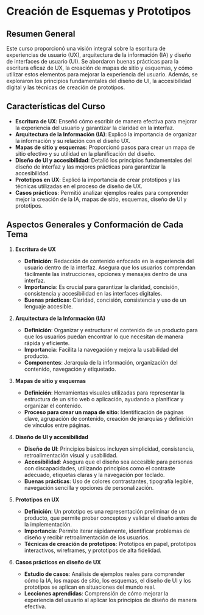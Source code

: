 # Creación de Esquemas y Prototipos

## Resumen General

Este curso proporcionó una visión integral sobre la escritura de experiencias de usuario (UX), arquitectura de la información (IA) y diseño de interfaces de usuario (UI). Se abordaron buenas prácticas para la escritura eficaz de UX, la creación de mapas de sitio y esquemas, y cómo utilizar estos elementos para mejorar la experiencia del usuario. Además, se exploraron los principios fundamentales del diseño de UI, la accesibilidad digital y las técnicas de creación de prototipos.
## Características del Curso

- **Escritura de UX**: Enseñó cómo escribir de manera efectiva para mejorar la experiencia del usuario y garantizar la claridad en la interfaz.
- **Arquitectura de la Información (IA)**: Explicó la importancia de organizar la información y su relación con el diseño UX.
- **Mapas de sitio y esquemas**: Proporcionó pasos para crear un mapa de sitio efectivo y su utilidad en la planificación del diseño.
- **Diseño de UI y accesibilidad**: Detalló los principios fundamentales del diseño de interfaz y las mejores prácticas para garantizar la accesibilidad.
- **Prototipos en UX**: Explicó la importancia de crear prototipos y las técnicas utilizadas en el proceso de diseño de UX.
- **Casos prácticos**: Permitió analizar ejemplos reales para comprender mejor la creación de la IA, mapas de sitio, esquemas, diseño de UI y prototipos.

## Aspectos Generales y Conformación de Cada Tema

1. **Escritura de UX**
   - **Definición**: Redacción de contenido enfocado en la experiencia del usuario dentro de la interfaz. Asegura que los usuarios comprendan fácilmente las instrucciones, opciones y mensajes dentro de una interfaz.
   - **Importancia**: Es crucial para garantizar la claridad, concisión, consistencia y accesibilidad en las interfaces digitales.
   - **Buenas prácticas**: Claridad, concisión, consistencia y uso de un lenguaje accesible.

2. **Arquitectura de la Información (IA)**
   - **Definición**: Organizar y estructurar el contenido de un producto para que los usuarios puedan encontrar lo que necesitan de manera rápida y eficiente.
   - **Importancia**: Facilita la navegación y mejora la usabilidad del producto.
   - **Componentes**: Jerarquía de la información, organización del contenido, navegación y etiquetado.

3. **Mapas de sitio y esquemas**
   - **Definición**: Herramientas visuales utilizadas para representar la estructura de un sitio web o aplicación, ayudando a planificar y organizar el contenido.
   - **Proceso para crear un mapa de sitio**: Identificación de páginas clave, agrupación de contenido, creación de jerarquías y definición de vínculos entre páginas.

4. **Diseño de UI y accesibilidad**
   - **Diseño de UI**: Principios básicos incluyen simplicidad, consistencia, retroalimentación visual y usabilidad.
   - **Accesibilidad**: Asegura que el diseño sea accesible para personas con discapacidades, utilizando principios como el contraste adecuado, etiquetas claras y la navegación por teclado.
   - **Buenas prácticas**: Uso de colores contrastantes, tipografía legible, navegación sencilla y opciones de personalización.

5. **Prototipos en UX**
   - **Definición**: Un prototipo es una representación preliminar de un producto, que permite probar conceptos y validar el diseño antes de la implementación.
   - **Importancia**: Permite iterar rápidamente, identificar problemas de diseño y recibir retroalimentación de los usuarios.
   - **Técnicas de creación de prototipos**: Prototipos en papel, prototipos interactivos, wireframes, y prototipos de alta fidelidad.

6. **Casos prácticos en diseño de UX**
   - **Estudio de casos**: Análisis de ejemplos reales para comprender cómo la IA, los mapas de sitio, los esquemas, el diseño de UI y los prototipos se aplican en situaciones del mundo real.
   - **Lecciones aprendidas**: Comprensión de cómo mejorar la experiencia del usuario al aplicar los principios de diseño de manera efectiva.
